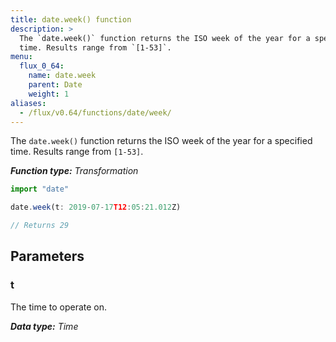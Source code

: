 ```yaml
---
title: date.week() function
description: >
  The `date.week()` function returns the ISO week of the year for a specified
  time. Results range from `[1-53]`.
menu:
  flux_0_64:
    name: date.week
    parent: Date
    weight: 1
aliases:
  - /flux/v0.64/functions/date/week/
---
```


The `date.week()` function returns the ISO week of the year for a specified time.
Results range from `[1-53]`.

_**Function type:** Transformation_  

```js
import "date"

date.week(t: 2019-07-17T12:05:21.012Z)

// Returns 29
```

## Parameters

### t
The time to operate on.

_**Data type:** Time_
